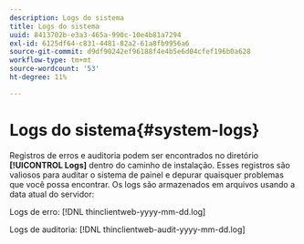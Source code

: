 ```yaml
---
description: Logs do sistema
title: Logs do sistema
uuid: 8413702b-e3a3-465a-990c-10e4b81a7294
exl-id: 6125df64-c831-4481-82a2-61a8fb9956a6
source-git-commit: d9df90242ef96188f4e4b5e6d04cfef196b0a628
workflow-type: tm+mt
source-wordcount: '53'
ht-degree: 11%

---
```


# Logs do sistema{#system-logs}

Registros de erros e auditoria podem ser encontrados no diretório **[!UICONTROL Logs]** dentro do caminho de instalação. Esses registros são valiosos para auditar o sistema de painel e depurar quaisquer problemas que você possa encontrar. Os logs são armazenados em arquivos usando a data atual do servidor:

Logs de erro: [!DNL thinclientweb-yyyy-mm-dd.log]

Logs de auditoria: [!DNL thinclientweb-audit-yyyy-mm-dd.log]
